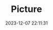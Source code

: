 ---
weight: 1
images:
- /images/edited/62.jpeg
title: Picture
date: 2023-12-07 22:11:31
tags: [luminar neo,work]
---